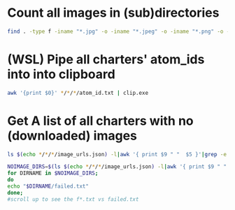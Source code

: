 
# Count all images in (sub)directories
```bash
find . -type f -iname "*.jpg" -o -iname "*.jpeg" -o -iname "*.png" -o -iname "*.gif" -o -iname "*.bmp" | wc -l
```

# (WSL) Pipe all charters' atom_ids into into clipboard
```bash
awk '{print $0}' */*/*/atom_id.txt | clip.exe
```

# Get A list of all charters with no (downloaded) images

```bash
ls $(echo */*/*/image_urls.json) -l|awk '{ print $9 " "  $5 }'|grep -e ' 2$'
```


```bash
NOIMAGE_DIRS=$(ls $(echo */*/*/image_urls.json) -l|awk '{ print $9 " "  $5 }'|grep -e ' 2$'|xargs dirname|grep -e '...*')
for DIRNAME in $NOIMAGE_DIRS;
do
echo "$DIRNAME/failed.txt"
done;
#scroll up to see the f*.txt vs failed.txt
```

